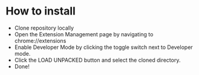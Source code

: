 # How to install

* Clone repository locally
* Open the Extension Management page by navigating to chrome://extensions
* Enable Developer Mode by clicking the toggle switch next to Developer mode.
* Click the LOAD UNPACKED button and select the cloned directory.
* Done!